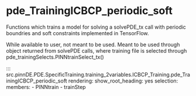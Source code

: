 # pde_TrainingICBCP_periodic_soft

Functions which trains a model for solving a solvePDE_tx call with periodic boundries and soft constraints implemented in TensorFlow.

While available to user, not meant to be used. Meant to be used through
object returned from solvePDE calls, where training file is selected through pde_trainingSelects.PINNtrainSelect_tx()

::: src.pinnDE.PDE.SpecificTraining.training_2variables.ICBCP_Training.pde_TrainingICBCP_periodic_soft
    rendering:
      show_root_heading: yes
    selection:
      members:
        - PINNtrain
        - trainStep
